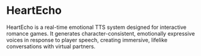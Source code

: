 # HeartEcho
HeartEcho is a real-time emotional TTS system designed for interactive romance games. It generates character-consistent, emotionally expressive voices in response to player speech, creating immersive, lifelike conversations with virtual partners.
